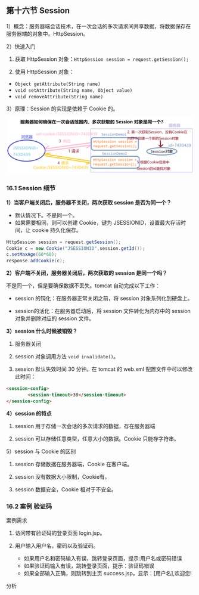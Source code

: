 ## 第十六节 Session


1）概念：服务器端会话技术，在一次会话的多次请求间共享数据，将数据保存在服务器端的对象中。HttpSession。

2）快速入门

1. 获取 HttpSession 对象：`HttpSession session = request.getSession();`

2. 使用 HttpSession 对象：
  * `Object getAttribute(String name)`
  * `void setAttribute(String name, Object value)`
  * `void removeAttribute(String name)`  
	
3）原理：Session 的实现是依赖于 Cookie 的。

<img src="./img6/80-Session-principle.png" width=700>

### 16.1 Session 细节

**1）当客户端关闭后，服务器不关闭，两次获取 session 是否为同一个？**
​
* 默认情况下。不是同一个。
​
* 如果需要相同，则可以创建 Cookie，键为 JSESSIONID，设置最大存活时间，让 cookie 持久化保存。

```java
HttpSession session = request.getSession();
Cookie c = new Cookie("JSESSIONID",session.getId());
c.setMaxAge(60*60);
response.addCookie(c);
```

**2）客户端不关闭，服务器关闭后，两次获取的 session 是同一个吗？**

不是同一个，但是要确保数据不丢失。tomcat 自动完成以下工作：

* session 的钝化：在服务器正常关闭之前，将 session 对象系列化到硬盘上。

* session的活化：在服务器启动后，将 session 文件转化为内存中的 session 对象并删除对应的 session 文件。

**3）session 什么时候被销毁？**

1. 服务器关闭

2. session 对象调用方法 `void invalidate()`。

3. session 默认失效时间 30 分钟。在 tomcat 的 web.xml 配置文件中可以修改此时间：

```html
<session-config>
        <session-timeout>30</session-timeout>
</session-config>
```

**4）session 的特点**

1. session 用于存储一次会话的多次请求的数据，存在服务器端

2. session 可以存储任意类型，任意大小的数据。Cookie 只能存字符串。


5）session 与 Cookie 的区别

1. session 存储数据在服务器端，Cookie 在客户端。

2. session 没有数据大小限制，Cookie有。

3. session 数据安全，Cookie 相对于不安全。


### 16.2 案例 验证码

案例需求

1. 访问带有验证码的登录页面 login.jsp。

2. 用户输入用户名，密码以及验证码。
   * 如果用户名和密码输入有误，跳转登录页面，提示:用户名或密码错误
   * 如果验证码输入有误，跳转登录页面，提示：验证码错误
   * 如果全部输入正确，则跳转到主页 success.jsp，显示：[用户名],欢迎您!

分析





